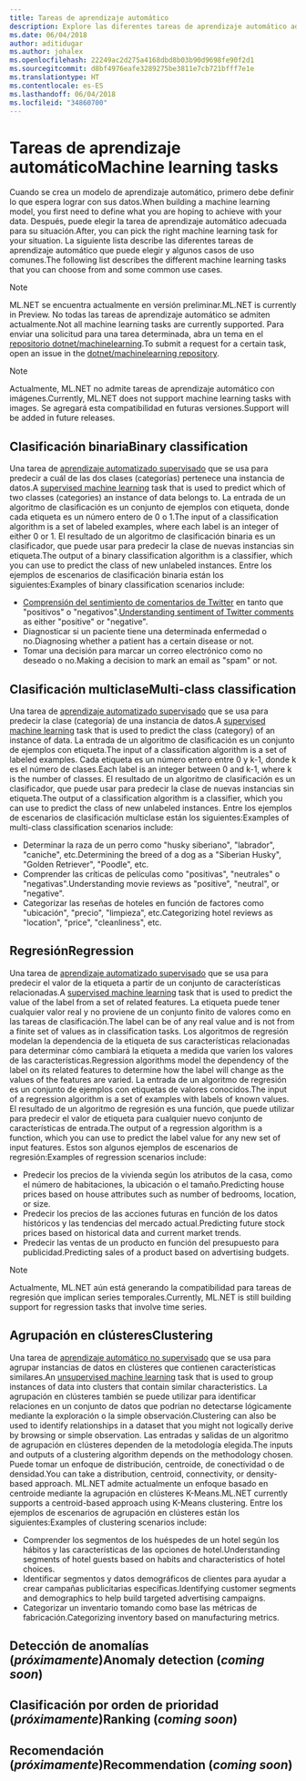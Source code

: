 ```yaml
---
title: Tareas de aprendizaje automático
description: Explore las diferentes tareas de aprendizaje automático admitidas en ML.NET.
ms.date: 06/04/2018
author: aditidugar
ms.author: johalex
ms.openlocfilehash: 22249ac2d275a4168dbd8b03b90d9698fe90f2d1
ms.sourcegitcommit: d8bf4976eafe3289275be3811e7cb721bfff7e1e
ms.translationtype: HT
ms.contentlocale: es-ES
ms.lasthandoff: 06/04/2018
ms.locfileid: "34860700"
---
```

# <a name="machine-learning-tasks"></a><span data-ttu-id="0f7b8-103">Tareas de aprendizaje automático</span><span class="sxs-lookup"><span data-stu-id="0f7b8-103">Machine learning tasks</span></span>

<span data-ttu-id="0f7b8-104">Cuando se crea un modelo de aprendizaje automático, primero debe definir lo que espera lograr con sus datos.</span><span class="sxs-lookup"><span data-stu-id="0f7b8-104">When building a machine learning model, you first need to define what you are hoping to achieve with your data.</span></span> <span data-ttu-id="0f7b8-105">Después, puede elegir la tarea de aprendizaje automático adecuada para su situación.</span><span class="sxs-lookup"><span data-stu-id="0f7b8-105">After, you can pick the right machine learning task for your situation.</span></span> <span data-ttu-id="0f7b8-106">La siguiente lista describe las diferentes tareas de aprendizaje automático que puede elegir y algunos casos de uso comunes.</span><span class="sxs-lookup"><span data-stu-id="0f7b8-106">The following list describes the different machine learning tasks that you can choose from and some common use cases.</span></span> 

> [!NOTE]
> <span data-ttu-id="0f7b8-107">ML.NET se encuentra actualmente en versión preliminar.</span><span class="sxs-lookup"><span data-stu-id="0f7b8-107">ML.NET is currently in Preview.</span></span> <span data-ttu-id="0f7b8-108">No todas las tareas de aprendizaje automático se admiten actualmente.</span><span class="sxs-lookup"><span data-stu-id="0f7b8-108">Not all machine learning tasks are currently supported.</span></span> <span data-ttu-id="0f7b8-109">Para enviar una solicitud para una tarea determinada, abra un tema en el [repositorio dotnet/machinelearning](https://github.com/dotnet/machinelearning/issues).</span><span class="sxs-lookup"><span data-stu-id="0f7b8-109">To submit a request for a certain task, open an issue in the [dotnet/machinelearning repository](https://github.com/dotnet/machinelearning/issues).</span></span>

> [!NOTE]
> <span data-ttu-id="0f7b8-110">Actualmente, ML.NET no admite tareas de aprendizaje automático con imágenes.</span><span class="sxs-lookup"><span data-stu-id="0f7b8-110">Currently, ML.NET does not support machine learning tasks with images.</span></span> <span data-ttu-id="0f7b8-111">Se agregará esta compatibilidad en futuras versiones.</span><span class="sxs-lookup"><span data-stu-id="0f7b8-111">Support will be added in future releases.</span></span> 

## <a name="binary-classification"></a><span data-ttu-id="0f7b8-112">Clasificación binaria</span><span class="sxs-lookup"><span data-stu-id="0f7b8-112">Binary classification</span></span>

<span data-ttu-id="0f7b8-113">Una tarea de [aprendizaje automatizado supervisado](glossary.md#supervised-machine-learning) que se usa para predecir a cuál de las dos clases (categorías) pertenece una instancia de datos.</span><span class="sxs-lookup"><span data-stu-id="0f7b8-113">A [supervised machine learning](glossary.md#supervised-machine-learning) task that is used to predict which of two classes (categories) an instance of data belongs to.</span></span> <span data-ttu-id="0f7b8-114">La entrada de un algoritmo de clasificación es un conjunto de ejemplos con etiqueta, donde cada etiqueta es un número entero de 0 o 1.</span><span class="sxs-lookup"><span data-stu-id="0f7b8-114">The input of a classification algorithm is a set of labeled examples, where each label is an integer of either 0 or 1.</span></span> <span data-ttu-id="0f7b8-115">El resultado de un algoritmo de clasificación binaria es un clasificador, que puede usar para predecir la clase de nuevas instancias sin etiqueta.</span><span class="sxs-lookup"><span data-stu-id="0f7b8-115">The output of a binary classification algorithm is a classifier, which you can use to predict the class of new unlabeled instances.</span></span> <span data-ttu-id="0f7b8-116">Entre los ejemplos de escenarios de clasificación binaria están los siguientes:</span><span class="sxs-lookup"><span data-stu-id="0f7b8-116">Examples of binary classification scenarios include:</span></span>

* <span data-ttu-id="0f7b8-117">[Comprensión del sentimiento de comentarios de Twitter](../tutorials/sentiment-analysis.md) en tanto que "positivos" o "negativos".</span><span class="sxs-lookup"><span data-stu-id="0f7b8-117">[Understanding sentiment of Twitter comments](../tutorials/sentiment-analysis.md) as either "positive" or "negative".</span></span>
* <span data-ttu-id="0f7b8-118">Diagnosticar si un paciente tiene una determinada enfermedad o no.</span><span class="sxs-lookup"><span data-stu-id="0f7b8-118">Diagnosing whether a patient has a certain disease or not.</span></span>
* <span data-ttu-id="0f7b8-119">Tomar una decisión para marcar un correo electrónico como no deseado o no.</span><span class="sxs-lookup"><span data-stu-id="0f7b8-119">Making a decision to mark an email as "spam" or not.</span></span>

## <a name="multi-class-classification"></a><span data-ttu-id="0f7b8-120">Clasificación multiclase</span><span class="sxs-lookup"><span data-stu-id="0f7b8-120">Multi-class classification</span></span>

<span data-ttu-id="0f7b8-121">Una tarea de [aprendizaje automatizado supervisado](glossary.md#supervised-machine-learning) que se usa para predecir la clase (categoría) de una instancia de datos.</span><span class="sxs-lookup"><span data-stu-id="0f7b8-121">A [supervised machine learning](glossary.md#supervised-machine-learning) task that is used to predict the class (category) of an instance of data.</span></span> <span data-ttu-id="0f7b8-122">La entrada de un algoritmo de clasificación es un conjunto de ejemplos con etiqueta.</span><span class="sxs-lookup"><span data-stu-id="0f7b8-122">The input of a classification algorithm is a set of labeled examples.</span></span> <span data-ttu-id="0f7b8-123">Cada etiqueta es un número entero entre 0 y k-1, donde k es el número de clases.</span><span class="sxs-lookup"><span data-stu-id="0f7b8-123">Each label is an integer between 0 and k-1, where k is the number of classes.</span></span> <span data-ttu-id="0f7b8-124">El resultado de un algoritmo de clasificación es un clasificador, que puede usar para predecir la clase de nuevas instancias sin etiqueta.</span><span class="sxs-lookup"><span data-stu-id="0f7b8-124">The output of a classification algorithm is a classifier, which you can use to predict the class of new unlabeled instances.</span></span> <span data-ttu-id="0f7b8-125">Entre los ejemplos de escenarios de clasificación multiclase están los siguientes:</span><span class="sxs-lookup"><span data-stu-id="0f7b8-125">Examples of multi-class classification scenarios include:</span></span>

* <span data-ttu-id="0f7b8-126">Determinar la raza de un perro como "husky siberiano", "labrador", "caniche", etc.</span><span class="sxs-lookup"><span data-stu-id="0f7b8-126">Determining the breed of a dog as a "Siberian Husky", "Golden Retriever", "Poodle", etc.</span></span>
* <span data-ttu-id="0f7b8-127">Comprender las críticas de películas como "positivas", "neutrales" o "negativas".</span><span class="sxs-lookup"><span data-stu-id="0f7b8-127">Understanding movie reviews as "positive", "neutral", or "negative".</span></span>
* <span data-ttu-id="0f7b8-128">Categorizar las reseñas de hoteles en función de factores como "ubicación", "precio", "limpieza", etc.</span><span class="sxs-lookup"><span data-stu-id="0f7b8-128">Categorizing hotel reviews as "location", "price", "cleanliness", etc.</span></span>

## <a name="regression"></a><span data-ttu-id="0f7b8-129">Regresión</span><span class="sxs-lookup"><span data-stu-id="0f7b8-129">Regression</span></span>

<span data-ttu-id="0f7b8-130">Una tarea de [aprendizaje automatizado supervisado](glossary.md#supervised-machine-learning) que se usa para predecir el valor de la etiqueta a partir de un conjunto de características relacionadas.</span><span class="sxs-lookup"><span data-stu-id="0f7b8-130">A [supervised machine learning](glossary.md#supervised-machine-learning) task that is used to predict the value of the label from a set of related features.</span></span> <span data-ttu-id="0f7b8-131">La etiqueta puede tener cualquier valor real y no proviene de un conjunto finito de valores como en las tareas de clasificación.</span><span class="sxs-lookup"><span data-stu-id="0f7b8-131">The label can be of any real value and is not from a finite set of values as in classification tasks.</span></span> <span data-ttu-id="0f7b8-132">Los algoritmos de regresión modelan la dependencia de la etiqueta de sus características relacionadas para determinar cómo cambiará la etiqueta a medida que varíen los valores de las características.</span><span class="sxs-lookup"><span data-stu-id="0f7b8-132">Regression algorithms model the dependency of the label on its related features to determine how the label will change as the values of the features are varied.</span></span> <span data-ttu-id="0f7b8-133">La entrada de un algoritmo de regresión es un conjunto de ejemplos con etiquetas de valores conocidos.</span><span class="sxs-lookup"><span data-stu-id="0f7b8-133">The input of a regression algorithm is a set of examples with labels of known values.</span></span> <span data-ttu-id="0f7b8-134">El resultado de un algoritmo de regresión es una función, que puede utilizar para predecir el valor de etiqueta para cualquier nuevo conjunto de características de entrada.</span><span class="sxs-lookup"><span data-stu-id="0f7b8-134">The output of a regression algorithm is a function, which you can use to predict the label value for any new set of input features.</span></span> <span data-ttu-id="0f7b8-135">Estos son algunos ejemplos de escenarios de regresión:</span><span class="sxs-lookup"><span data-stu-id="0f7b8-135">Examples of regression scenarios include:</span></span>

* <span data-ttu-id="0f7b8-136">Predecir los precios de la vivienda según los atributos de la casa, como el número de habitaciones, la ubicación o el tamaño.</span><span class="sxs-lookup"><span data-stu-id="0f7b8-136">Predicting house prices based on house attributes such as number of bedrooms, location, or size.</span></span>
* <span data-ttu-id="0f7b8-137">Predecir los precios de las acciones futuras en función de los datos históricos y las tendencias del mercado actual.</span><span class="sxs-lookup"><span data-stu-id="0f7b8-137">Predicting future stock prices based on historical data and current market trends.</span></span>
* <span data-ttu-id="0f7b8-138">Predecir las ventas de un producto en función del presupuesto para publicidad.</span><span class="sxs-lookup"><span data-stu-id="0f7b8-138">Predicting sales of a product based on advertising budgets.</span></span>

> [!NOTE]
> <span data-ttu-id="0f7b8-139">Actualmente, ML.NET aún está generando la compatibilidad para tareas de regresión que implican series temporales.</span><span class="sxs-lookup"><span data-stu-id="0f7b8-139">Currently, ML.NET is still building support for regression tasks that involve time series.</span></span>

## <a name="clustering"></a><span data-ttu-id="0f7b8-140">Agrupación en clústeres</span><span class="sxs-lookup"><span data-stu-id="0f7b8-140">Clustering</span></span>

<span data-ttu-id="0f7b8-141">Una tarea de [aprendizaje automático no supervisado](glossary.md#unsupervised-machine-learning) que se usa para agrupar instancias de datos en clústeres que contienen características similares.</span><span class="sxs-lookup"><span data-stu-id="0f7b8-141">An [unsupervised machine learning](glossary.md#unsupervised-machine-learning) task that is used to group instances of data into clusters that contain similar characteristics.</span></span> <span data-ttu-id="0f7b8-142">La agrupación en clústeres también se puede utilizar para identificar relaciones en un conjunto de datos que podrían no detectarse lógicamente mediante la exploración o la simple observación.</span><span class="sxs-lookup"><span data-stu-id="0f7b8-142">Clustering can also be used to identify relationships in a dataset that you might not logically derive by browsing or simple observation.</span></span> <span data-ttu-id="0f7b8-143">Las entradas y salidas de un algoritmo de agrupación en clústeres dependen de la metodología elegida.</span><span class="sxs-lookup"><span data-stu-id="0f7b8-143">The inputs and outputs of a clustering algorithm depends on the methodology chosen.</span></span> <span data-ttu-id="0f7b8-144">Puede tomar un enfoque de distribución, centroide, de conectividad o de densidad.</span><span class="sxs-lookup"><span data-stu-id="0f7b8-144">You can take a distribution, centroid, connectivity, or density-based approach.</span></span> <span data-ttu-id="0f7b8-145">ML.NET admite actualmente un enfoque basado en centroide mediante la agrupación en clústeres K-Means.</span><span class="sxs-lookup"><span data-stu-id="0f7b8-145">ML.NET currently supports a centroid-based approach using K-Means clustering.</span></span> <span data-ttu-id="0f7b8-146">Entre los ejemplos de escenarios de agrupación en clústeres están los siguientes:</span><span class="sxs-lookup"><span data-stu-id="0f7b8-146">Examples of clustering scenarios include:</span></span>

* <span data-ttu-id="0f7b8-147">Comprender los segmentos de los huéspedes de un hotel según los hábitos y las características de las opciones de hotel.</span><span class="sxs-lookup"><span data-stu-id="0f7b8-147">Understanding segments of hotel guests based on habits and characteristics of hotel choices.</span></span>
* <span data-ttu-id="0f7b8-148">Identificar segmentos y datos demográficos de clientes para ayudar a crear campañas publicitarias específicas.</span><span class="sxs-lookup"><span data-stu-id="0f7b8-148">Identifying customer segments and demographics to help build targeted advertising campaigns.</span></span>
* <span data-ttu-id="0f7b8-149">Categorizar un inventario tomando como base las métricas de fabricación.</span><span class="sxs-lookup"><span data-stu-id="0f7b8-149">Categorizing inventory based on manufacturing metrics.</span></span>

## <a name="anomaly-detection-coming-soon"></a><span data-ttu-id="0f7b8-150">Detección de anomalías (*próximamente*)</span><span class="sxs-lookup"><span data-stu-id="0f7b8-150">Anomaly detection (*coming soon*)</span></span>

## <a name="ranking-coming-soon"></a><span data-ttu-id="0f7b8-151">Clasificación por orden de prioridad (*próximamente*)</span><span class="sxs-lookup"><span data-stu-id="0f7b8-151">Ranking (*coming soon*)</span></span>

## <a name="recommendation-coming-soon"></a><span data-ttu-id="0f7b8-152">Recomendación (*próximamente*)</span><span class="sxs-lookup"><span data-stu-id="0f7b8-152">Recommendation (*coming soon*)</span></span>

